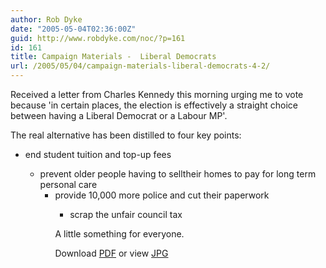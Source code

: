 ```yaml
---
author: Rob Dyke
date: "2005-05-04T02:36:00Z"
guid: http://www.robdyke.com/noc/?p=161
id: 161
title: Campaign Materials -  Liberal Democrats
url: /2005/05/04/campaign-materials-liberal-democrats-4-2/
---
```

Received a letter from Charles Kennedy this morning urging me to vote because 'in certain places, the election is effectively a straight choice between having a Liberal Democrat or a Labour MP'.

The real alternative has been distilled to four key points:

  * end student tuition and top-up fees</p> 
      * prevent older people having to selltheir homes to pay for long term personal care 
          * provide 10,000 more police and cut their paperwork 
              * scrap the unfair council tax </ul> 
                A little something for everyone.
                
                Download [PDF](http://www.comwifinet.com/becampaign/libdem_letter3may.pdf) or view [JPG](http://www.comwifinet.com/becampaign/libdem_letter3may.jpg)